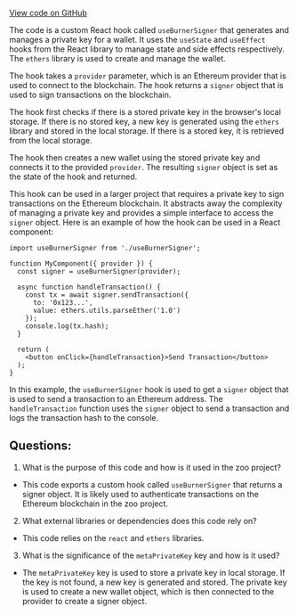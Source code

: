 [View code on GitHub](zoo-labs/zoo/blob/master/lab/src/hooks/BurnerSigner.js)

The code is a custom React hook called `useBurnerSigner` that generates and manages a private key for a wallet. It uses the `useState` and `useEffect` hooks from the React library to manage state and side effects respectively. The `ethers` library is used to create and manage the wallet.

The hook takes a `provider` parameter, which is an Ethereum provider that is used to connect to the blockchain. The hook returns a `signer` object that is used to sign transactions on the blockchain.

The hook first checks if there is a stored private key in the browser's local storage. If there is no stored key, a new key is generated using the `ethers` library and stored in the local storage. If there is a stored key, it is retrieved from the local storage.

The hook then creates a new wallet using the stored private key and connects it to the provided `provider`. The resulting `signer` object is set as the state of the hook and returned.

This hook can be used in a larger project that requires a private key to sign transactions on the Ethereum blockchain. It abstracts away the complexity of managing a private key and provides a simple interface to access the `signer` object. Here is an example of how the hook can be used in a React component:

```
import useBurnerSigner from './useBurnerSigner';

function MyComponent({ provider }) {
  const signer = useBurnerSigner(provider);

  async function handleTransaction() {
    const tx = await signer.sendTransaction({
      to: '0x123...',
      value: ethers.utils.parseEther('1.0')
    });
    console.log(tx.hash);
  }

  return (
    <button onClick={handleTransaction}>Send Transaction</button>
  );
}
```

In this example, the `useBurnerSigner` hook is used to get a `signer` object that is used to send a transaction to an Ethereum address. The `handleTransaction` function uses the `signer` object to send a transaction and logs the transaction hash to the console.
## Questions: 
 1. What is the purpose of this code and how is it used in the zoo project?
- This code exports a custom hook called `useBurnerSigner` that returns a signer object. It is likely used to authenticate transactions on the Ethereum blockchain in the zoo project.

2. What external libraries or dependencies does this code rely on?
- This code relies on the `react` and `ethers` libraries. 

3. What is the significance of the `metaPrivateKey` key and how is it used?
- The `metaPrivateKey` key is used to store a private key in local storage. If the key is not found, a new key is generated and stored. The private key is used to create a new wallet object, which is then connected to the provider to create a signer object.